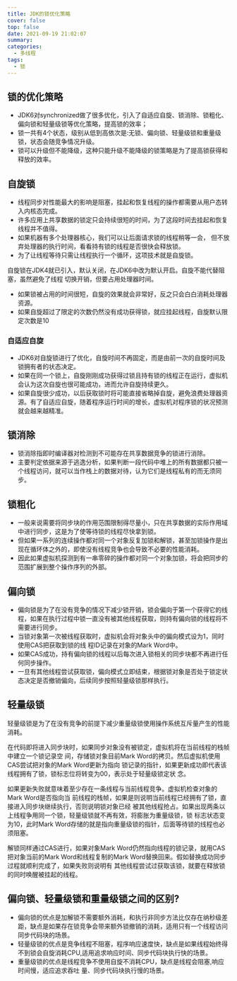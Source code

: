 ```yaml
---
title: JDK的锁优化策略
cover: false
top: false
date: 2021-09-19 21:02:07
summary:
categories:
  - 多线程
tags:
  - 锁
---
```


## 锁的优化策略
- JDK6对synchronized做了很多优化，引入了自适应自旋、锁消除、锁粗化、偏向锁和轻量级锁等优化策略，提高锁的效率；
- 锁一共有4个状态，级别从低到高依次是:无锁、偏向锁、轻量级锁和重量级锁，状态会随竞争情况升级。
- 锁可以升级但不能降级，这种只能升级不能降级的锁策略是为了提高锁获得和释放的效率。

## 自旋锁
- 线程同步对性能最大的影响是阻塞，挂起和恢复线程的操作都需要从用户态转入内核态完成。
- 许多应用上共享数据的锁定只会持续很短的时间，为了这段时间去挂起和恢复线程并不值得。
- 如果机器有多个处理器核心，我们可以让后面请求锁的线程稍等一会， 但不放弃处理器的执行时间，看看持有锁的线程是否很快会释放锁。
- 为了让线程等待只需让线程执行一个循环，这项技术就是自旋锁。

自旋锁在JDK4就已引入，默认关闭，在JDK6中改为默认开启。自旋不能代替阻塞，虽然避免了线程
切换开销，但要占用处理器时间。
- 如果锁被占用的时间很短，自旋的效果就会非常好，反之只会白白消耗处理器资源。
- 如果自旋超过了限定的次数仍然没有成功获得锁，就应挂起线程，自旋默认限定次数是10

### 自适应自旋
- JDK6对自旋锁进行了优化，自旋时间不再固定，而是由前一次的自旋时间及锁拥有者的状态决定。
- 如果在同一个锁上，自旋刚刚成功获得过锁且持有锁的线程正在运行，虚拟机会认为这次自旋也很可能成功，进而允许自旋持续更久。
- 如果自旋很少成功，以后获取锁时将可能直接省略掉自旋，避免浪费处理器资源。有了自适应自旋，随着程序运行时间的增长，虚拟机对程序锁的状况预测就会越来越精准。

## 锁消除
- 锁消除指即时编译器对检测到不可能存在共享数据竞争的锁进行消除。
- 主要判定依据来源于逃逸分析，如果判断一段代码中堆上的所有数据都只被一个线程访问，就可以当作栈上的数据对待，认为它们是线程私有的而无须同步。
## 锁粗化
- 一般来说需要将同步块的作用范围限制得尽量小，只在共享数据的实际作用域中进行同步，这是为了使等待锁的线程尽快拿到锁。
- 但如果一系列的连续操作都对同一个对象反复加锁和解锁，甚至加锁操作是出现在循环体之外的，即使没有线程竞争也会导致不必要的性能消耗。
- 因此如果虚拟机探测到有一串零碎的操作都对同一个对象加锁，将会把同步的范围扩展到整个操作序列的外部。

## 偏向锁
- 偏向锁是为了在没有竞争的情况下减少锁开销，锁会偏向于第一个获得它的线程，如果在执行过程中锁一直没有被其他线程获取，则持有偏向锁的线程将不需要进行同步。
- 当锁对象第一次被线程获取时，虚拟机会将对象头中的偏向模式设为1，同时使用CAS把获取到锁的线
程ID记录在对象的Mark Word中。
- 如果CAS成功，持有偏向锁的线程以后每次进入锁相关的同步块都不再进行任何同步操作。
- 一旦有其他线程尝试获取锁，偏向模式立即结束，根据锁对象是否处于锁定状态决定是否撤销偏向，后续同步按照轻量级锁那样执行。

## 轻量级锁
轻量级锁是为了在没有竞争的前提下减少重量级锁使用操作系统互斥量产生的性能消耗。

在代码即将进入同步块时，如果同步对象没有被锁定，虚拟机将在当前线程的栈帧中建立一个锁记录空
间，存储锁对象目前Mark Word的拷贝。然后虚拟机使用CAS尝试把对象的Mark Word更新为指向
锁记录的指针，如果更新成功即代表该线程拥有了锁，锁标志位将转变为00，表示处于轻量级锁定状
念。

如果更新失败就意味着至少存在一条线程与当前线程竞争。虚拟机检查对象的Mark Word是否指向当
前线程的栈帧，如果是则说明当前线程已经拥有了锁，直接进入同步块继续执行，否则说明锁对象已经
被其他线程抢占。如果出现两条以上线程争用同一个锁，轻量级锁就不再有效，将膨胀为重量级锁，锁
标志状态变为10，此时Mark Word存储的就是指向重量级锁的指针，后面等待锁的线程也必须阻塞。

解锁同样通过CAS进行，如果对象Mark Word仍然指向线程的锁记录，就用CAS把对象当前的Mark
Word和线程复制的Mark Word替换回来。假如替换成功同步过程就顺利完成了，如果失败则说明有
其他线程尝试过获取该锁，就要在释放锁的同时唤醒被挂起的线程。

## 偏向锁、轻量级锁和重量级锁之间的区别?
- 偏向锁的优点是加解锁不需要额外消耗，和执行非同步方法比仅存在纳秒级差距，缺点是如果存在锁竞争会带来额外锁撤销的消耗，适用只有一个线程访问同步代码块的场景。
- 轻量级锁的优点是竞争线程不阻塞，程序响应速度快，缺点是如果线程始终得不到锁会自旋消耗CPU,适用追求响应时间、同步代码块执行快的场景。
- 重量级锁的优点是线程竞争不使用自旋不消耗CPU，缺点是线程会阻塞,响应时间慢，适应追求吞吐
量、同步代码块执行慢的场景。

